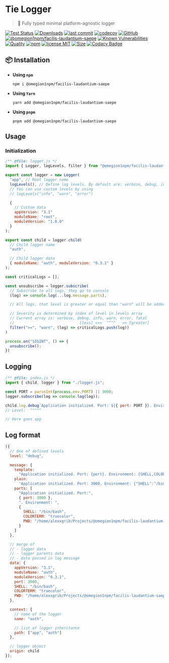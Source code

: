 # Tie Logger

> 👔 Fully typed minimal platform-agnostic logger

[![Test Status](https://github.com/omegion1npm/facilis-laudantium-saepe/actions/workflows/test.yml/badge.svg)](https://github.com/omegion1npm/facilis-laudantium-saepe)
[![Downloads](https://img.shields.io/npm/dt/@omegion1npm/facilis-laudantium-saepe.svg)](https://npmjs.com/package/@omegion1npm/facilis-laudantium-saepe)
[![last commit](https://img.shields.io/github/last-commit/AlexXanderGrib/@omegion1npm/facilis-laudantium-saepe.svg)](https://github.com/omegion1npm/facilis-laudantium-saepe)
[![codecov](https://img.shields.io/codecov/c/github/AlexXanderGrib/@omegion1npm/facilis-laudantium-saepe/main.svg)](https://codecov.io/gh/AlexXanderGrib/@omegion1npm/facilis-laudantium-saepe)
[![GitHub](https://img.shields.io/github/stars/AlexXanderGrib/@omegion1npm/facilis-laudantium-saepe.svg)](https://github.com/omegion1npm/facilis-laudantium-saepe)
[![@omegion1npm/facilis-laudantium-saepe](https://snyk.io/advisor/npm-package/@omegion1npm/facilis-laudantium-saepe/badge.svg)](https://snyk.io/advisor/npm-package/@omegion1npm/facilis-laudantium-saepe)
[![Known Vulnerabilities](https://snyk.io/test/npm/@omegion1npm/facilis-laudantium-saepe/badge.svg)](https://snyk.io/test/npm/@omegion1npm/facilis-laudantium-saepe)
[![Quality](https://img.shields.io/npms-io/quality-score/@omegion1npm/facilis-laudantium-saepe.svg?label=quality%20%28npms.io%29&)](https://npms.io/search?q=@omegion1npm/facilis-laudantium-saepe)
[![npm](https://img.shields.io/npm/v/@omegion1npm/facilis-laudantium-saepe.svg)](https://npmjs.com/package/@omegion1npm/facilis-laudantium-saepe)
[![license MIT](https://img.shields.io/npm/l/@omegion1npm/facilis-laudantium-saepe.svg)](https://github.com/omegion1npm/facilis-laudantium-saepe/blob/main/LICENSE.txt)
[![Size](https://img.shields.io/bundlephobia/minzip/@omegion1npm/facilis-laudantium-saepe)](https://bundlephobia.com/package/@omegion1npm/facilis-laudantium-saepe)
[![Codacy Badge](https://app.codacy.com/project/badge/Grade/c32597c51ac540b08a2474575ae25cbb)](https://www.codacy.com/gh/AlexXanderGrib/@omegion1npm/facilis-laudantium-saepe/dashboard?utm_source=github.com&utm_medium=referral&utm_content=AlexXanderGrib/@omegion1npm/facilis-laudantium-saepe&utm_campaign=Badge_Grade)

## 📦 Installation

- **Using `npm`**
  ```shell
  npm i @omegion1npm/facilis-laudantium-saepe
  ```
- **Using `Yarn`**
  ```shell
  yarn add @omegion1npm/facilis-laudantium-saepe
  ```
- **Using `pnpm`**
  ```shell
  pnpm add @omegion1npm/facilis-laudantium-saepe
  ```

## Usage

### Initialization

```javascript
/** @file: logger.js */
import { Logger, logLevels, filter } from "@omegion1npm/facilis-laudantium-saepe";

export const logger = new Logger(
  "app", // Root logger name
  logLevels(), // Define log levels. By default are: verbose, debug, info, warn, error, fatal
  // You can use custom levels by using
  // logLevels("info", "warn", "error")

  {
    // Custom data
    appVersion: "3.1"
    moduleName: "root",
    moduleVersion: "1.0.0"
  }
);

export const child = logger.child(
  // Child logger name
  "auth",

  // Child logger data
  { moduleName: "auth", moduleVersion: "0.3.1" }
);

const criticalLogs = [];

const unsubscribe = logger.subscribe(
  // Subscribe to all logs, they go to console
  (log) => console.log(...log.message.parts),

  // All logs, that level is greater or equal than "warn" will be added to critical logs

  // Severity is determined by index of level in levels array
  // Current array is: verbose, debug, info, warn, error, fatal
  //                             [less] <<<  ^^^^   >> [greater]
  filter(">=", "warn", (log) => criticalLogs.push(log))
)

process.on("SIGINT", () => {
  unsubscribe();
})
```

## Logging

```javascript
/** @file: index.js */
import { child, logger } from "./logger.js";

const PORT = parseInt(process.env.PORT) || 3000;
logger.subscribe(log => console.log(log));

child.log.debug`Application initialized. Port: ${{ port: PORT }}. Environment: ${{process.env}}`;
// Level:  ^^^^^

// Here goes app
```

## Log format

```javascript
({
  // One of defined levels
  level: "debug",

  message: {
    template:
      "Application initialized. Port: {port}. Environment: {SHELL,COLORTERM,PWD}",
    plain:
      'Application initialized. Port: 3000. Environment: {"SHELL":"/bin/bash","COLORTERM":"truecolor","PWD":"/home/alexxgrib/Projects/@omegion1npm/facilis-laudantium-saepe"}',
    parts: [
      "Application initialized. Port:",
      { port: 3000 },
      ". Environment: ",
      {
        SHELL: "/bin/bash",
        COLORTERM: "truecolor",
        PWD: "/home/alexxgrib/Projects/@omegion1npm/facilis-laudantium-saepe"
      }
    ]
  },

  // merge of
  // - logger data
  // - logger parents data
  // - data passed in log message
  data: {
    appVersion: "3.1",
    moduleName: "auth",
    moduleVersion: "0.3.1",
    port: 3000,
    SHELL: "/bin/bash",
    COLORTERM: "truecolor",
    PWD: "/home/alexxgrib/Projects/@omegion1npm/facilis-laudantium-saepe"
  },

  context: {
    // name of the logger
    name: "auth",

    // list of logger inheritance
    path: ["app", "auth"]
  },

  // logger object
  origin: child
});
```
